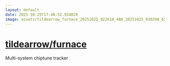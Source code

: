 ```yaml
---
layout: default
date: 2025-10-25T17:48:52.934028
image: assets/tildearrow_furnace_20251025_022610_488_20251025_030208_654055--20251025T050220647--cropped.png
---
```


# [tildearrow/furnace](https://github.com/tildearrow/furnace/)

Multi-system chiptune tracker

